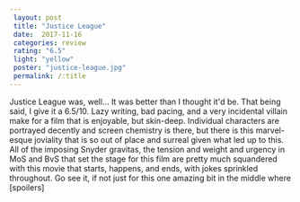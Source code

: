 ```yaml
---
 layout: post
 title: "Justice League"
 date:  2017-11-16
 categories: review 
 rating: "6.5"
 light: "yellow"
 poster: "justice-league.jpg"
 permalink: /:title
---
```



Justice League was, well... It was better than I thought it'd be. That being said, I give it a 6.5/10. Lazy writing, bad pacing, and a very incidental villain make for a film that is enjoyable, but skin-deep. Individual characters are portrayed decently and screen chemistry is there, but there is this marvel-esque joviality that is so out of place and surreal given what led up to this. All of the imposing Snyder gravitas, the tension and weight and urgency in MoS and BvS that set the stage for this film are pretty much squandered with this movie that starts, happens, and ends, with jokes sprinkled throughout. Go see it, if not just for this one amazing bit in the middle where [spoilers]


